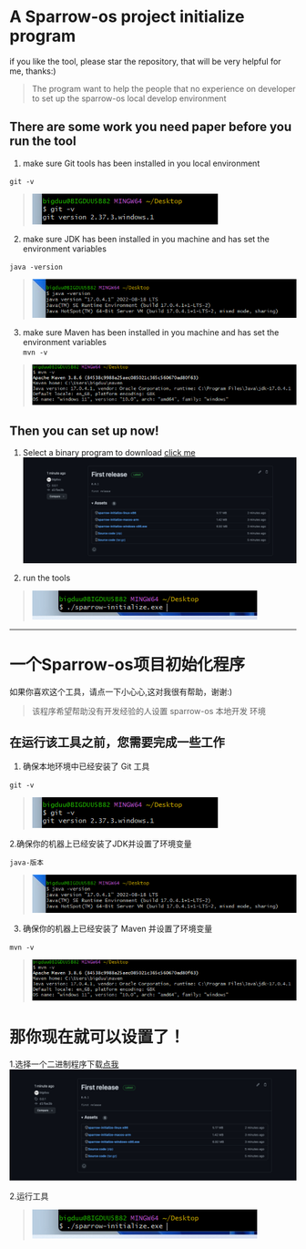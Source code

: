 # A Sparrow-os project initialize program

if you like the tool, please star the repository, that will be very helpful for me, thanks:)

> The program want to help the people that no experience on developer to set up the sparrow-os local develop
> environment

## There are some work you need paper before you run the tool

1. make sure Git tools has been installed in you local environment

`git -v`
> ![.image/img_1.png](.image/img_1.png)

2. make sure JDK has been installed in you machine and has set the environment variables

`java -version`
> ![.image/img.png](.image/img.png)

3. make sure Maven has been installed in you machine and has set the environment variables  
   `mvn -v`

> ![.image/img_2.png](.image/img_2.png)

## Then you can set up now!

1. Select a binary program to download [click me](https://github.com/bigduu/sparrow-initialize/releases)
   ![img.png](.image/release.png)

2. run the tools

> ![img.png](.image/run.png)
-------------------------

# 一个Sparrow-os项目初始化程序

如果你喜欢这个工具，请点一下小心心,这对我很有帮助，谢谢:)

> 该程序希望帮助没有开发经验的人设置 sparrow-os 本地开发
> 环境

## 在运行该工具之前，您需要完成一些工作

1. 确保本地环境中已经安装了 Git 工具

`git -v`
> ![.image/img_1.png](.image/img_1.png)

2.确保你的机器上已经安装了JDK并设置了环境变量

`java-版本`
> ![.image/img.png](.image/img.png)

3. 确保你的机器上已经安装了 Maven 并设置了环境变量
   
`mvn -v`

> ![.image/img_2.png](.image/img_2.png)

# 那你现在就可以设置了！

1.选择一个二进制程序下载[点我](https://github.com/bigduu/sparrow-initialize/releases)
![img.png](.image/release.png)

2.运行工具

> ![img.png](.image/run.png)

